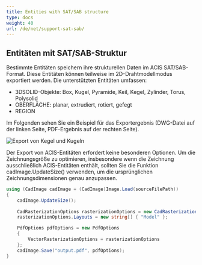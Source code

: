 ```yaml
---
title: Entities with SAT/SAB structure
type: docs
weight: 40
url: /de/net/support-sat-sab/
---
```


## **Entitäten mit SAT/SAB-Struktur**

Bestimmte Entitäten speichern ihre strukturellen Daten im ACIS SAT/SAB-Format. Diese Entitäten können teilweise im 2D-Drahtmodellmodus exportiert werden. Die unterstützten Entitäten umfassen:

*	3DSOLID-Objekte: Box, Kugel, Pyramide, Keil, Kegel, Zylinder, Torus, Polysolid
*	OBERFLÄCHE: planar, extrudiert, rotiert, gefegt
*	REGION

Im Folgenden sehen Sie ein Beispiel für das Exportergebnis (DWG-Datei auf der linken Seite, PDF-Ergebnis auf der rechten Seite).

![Export von Kegel und Kugeln](/_assets/coneAndSpheres.png)

Der Export von ACIS-Entitäten erfordert keine besonderen Optionen. Um die Zeichnungsgröße zu optimieren, insbesondere wenn die Zeichnung ausschließlich ACIS-Entitäten enthält, sollten Sie die Funktion cadImage.UpdateSize() verwenden, um die ursprünglichen Zeichnungsdimensionen genau anzupassen.

```csharp
using (CadImage cadImage = (CadImage)Image.Load(sourceFilePath))
{
	cadImage.UpdateSize();
	
	CadRasterizationOptions rasterizationOptions = new CadRasterizationOptions();
	rasterizationOptions.Layouts = new string[] { "Model" };

	PdfOptions pdfOptions = new PdfOptions
	{
		VectorRasterizationOptions = rasterizationOptions
	};
	cadImage.Save("output.pdf", pdfOptions);
}
```
